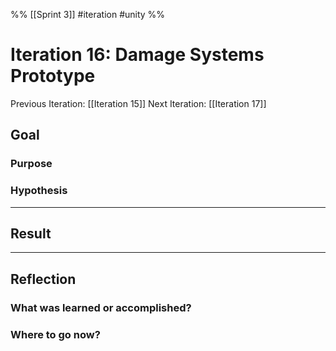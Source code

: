 %%
[[Sprint 3]] #iteration #unity
%%
# Iteration 16: Damage Systems Prototype
Previous Iteration: [[Iteration 15]]
Next Iteration: [[Iteration 17]]


## Goal

### Purpose


### Hypothesis


----
## Result





----
## Reflection



### What was learned or accomplished?


### Where to go now?

